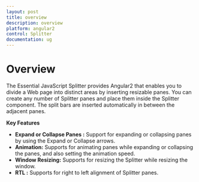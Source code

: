 ```yaml
---
layout: post
title: overview
description: overview
platform: angular2
control: Splitter
documentation: ug
---
```


# Overview

The Essential JavaScript Splitter provides Angular2 that enables you to divide a Web page into distinct areas by inserting resizable panes. You can create any number of Splitter panes and place them inside the Splitter component. The split bars are inserted automatically in between the adjacent panes.

**Key Features**

* **Expand or Collapse Panes :** Support for expanding or collapsing panes by using the Expand or Collapse arrows.
* **Animation:**  Supports for animating panes while expanding or collapsing the panes, and also setting the animation speed.
* **Window Resizing:** Supports for resizing the Splitter while resizing the window.
* **RTL :** Supports for right to left alignment of Splitter panes.                      

